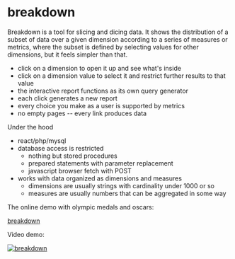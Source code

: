 # breakdown

Breakdown is a tool for slicing and dicing data.   It shows the distribution of a subset of data over a given dimension according to a series of measures or metrics, where the subset is defined by selecting values for other dimensions, but it feels simpler than that.

- click on a dimension to open it up and see what's inside
- click on a dimension value to select it and restrict further results to that value
- the interactive report functions as its own query generator 
- each click generates a new report
- every choice you make as a user is supported by metrics
- no empty pages -- every link produces data

Under the hood

- react/php/mysql
- database access is restricted
  - nothing but stored procedures
  - prepared statements with parameter replacement
  - javascript browser fetch with POST
- works with data organized as dimensions and measures
  - dimensions are usually strings with cardinality under 1000 or so
  - measures are usually numbers that can be aggregated in some way


The online demo with olympic medals and oscars:

  [breakdown](http://35.231.58.42/breakdown/app/)

Video demo:

[![breakdown](https://img.youtube.com/vi/Utme6aFwtxM/0.jpg)](https://youtu.be/Utme6aFwtxM)
